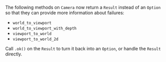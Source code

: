 The following methods on `Camera` now return a `Result` instead of an `Option` so that they can provide more information about failures:

- `world_to_viewport`
- `world_to_viewport_with_depth`
- `viewport_to_world`
- `viewport_to_world_2d`

Call `.ok()` on the `Result` to turn it back into an `Option`, or handle the `Result` directly.
